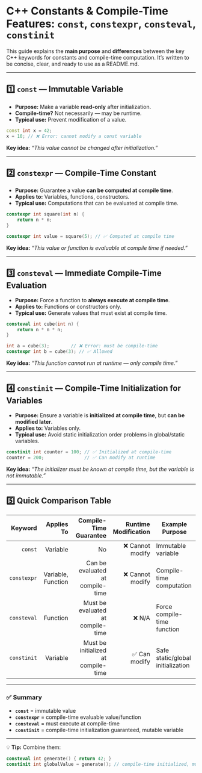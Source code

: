 # C++ Constants & Compile-Time Features: `const`, `constexpr`, `consteval`, `constinit`

This guide explains the **main purpose** and **differences** between the key C++ keywords for constants and compile-time computation. It’s written to be concise, clear, and ready to use as a README.md.

---

## 1️⃣ `const` — Immutable Variable

* **Purpose:** Make a variable **read-only** after initialization.
* **Compile-time?** Not necessarily — may be runtime.
* **Typical use:** Prevent modification of a value.

```cpp
const int x = 42;
x = 10; // ❌ Error: cannot modify a const variable
```

**Key idea:** *“This value cannot be changed after initialization.”*

---

## 2️⃣ `constexpr` — Compile-Time Constant

* **Purpose:** Guarantee a value **can be computed at compile time**.
* **Applies to:** Variables, functions, constructors.
* **Typical use:** Computations that can be evaluated at compile time.

```cpp
constexpr int square(int n) {
    return n * n;
}

constexpr int value = square(5); // ✅ Computed at compile time
```

**Key idea:** *“This value or function is evaluable at compile time if needed.”*

---

## 3️⃣ `consteval` — Immediate Compile-Time Evaluation

* **Purpose:** Force a function to **always execute at compile time**.
* **Applies to:** Functions or constructors only.
* **Typical use:** Generate values that must exist at compile time.

```cpp
consteval int cube(int n) {
    return n * n * n;
}

int a = cube(3);        // ❌ Error: must be compile-time
constexpr int b = cube(3); // ✅ Allowed
```

**Key idea:** *“This function cannot run at runtime — only compile time.”*

---

## 4️⃣ `constinit` — Compile-Time Initialization for Variables

* **Purpose:** Ensure a variable is **initialized at compile time**, but **can be modified later**.
* **Applies to:** Variables only.
* **Typical use:** Avoid static initialization order problems in global/static variables.

```cpp
constinit int counter = 100; // ✅ Initialized at compile-time
counter = 200;               // ✅ Can modify at runtime
```

**Key idea:** *“The initializer must be known at compile time, but the variable is not immutable.”*

---

## 5️⃣ Quick Comparison Table

|     Keyword |         Applies To |              Compile-Time Guarantee | Runtime Modification | Example Purpose                   |
| ----------: | -----------------: | ----------------------------------: | -------------------: | --------------------------------- |
|     `const` |           Variable |                                  No |      ❌ Cannot modify | Immutable variable                |
| `constexpr` | Variable, Function |    Can be evaluated at compile-time |      ❌ Cannot modify | Compile-time computation          |
| `consteval` |           Function |   Must be evaluated at compile-time |                ❌ N/A | Force compile-time function       |
| `constinit` |           Variable | Must be initialized at compile-time |         ✅ Can modify | Safe static/global initialization |

---

### ✅ Summary

* **`const`** = immutable value
* **`constexpr`** = compile-time evaluable value/function
* **`consteval`** = must execute at compile-time
* **`constinit`** = compile-time initialization guaranteed, mutable variable

---

💡 **Tip:** Combine them:

```cpp
consteval int generate() { return 42; }
constinit int globalValue = generate(); // compile-time initialized, mutable
```
